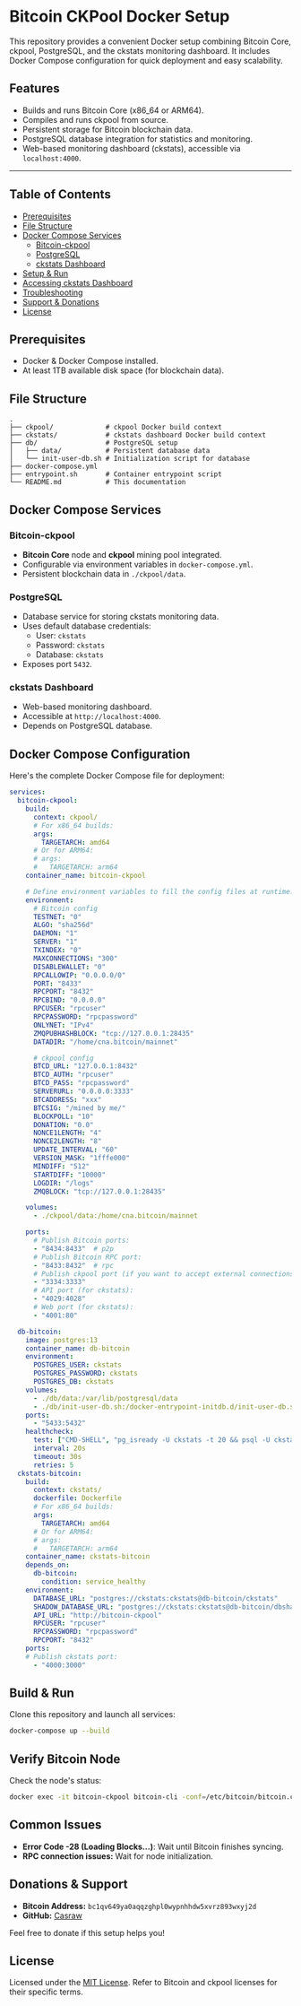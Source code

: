 # Bitcoin CKPool Docker Setup

This repository provides a convenient Docker setup combining Bitcoin Core, ckpool, PostgreSQL, and the ckstats monitoring dashboard. It includes Docker Compose configuration for quick deployment and easy scalability.

## Features

- Builds and runs Bitcoin Core (x86_64 or ARM64).
- Compiles and runs ckpool from source.
- Persistent storage for Bitcoin blockchain data.
- PostgreSQL database integration for statistics and monitoring.
- Web-based monitoring dashboard (ckstats), accessible via `localhost:4000`.

---

## Table of Contents

- [Prerequisites](#prerequisites)
- [File Structure](#file-structure)
- [Docker Compose Services](#docker-compose-services)
  - [Bitcoin-ckpool](#Bitcoin-ckpool)
  - [PostgreSQL](#postgresql)
  - [ckstats Dashboard](#ckstats-dashboard)
- [Setup & Run](#build--run)
- [Accessing ckstats Dashboard](#accessing-the-ckstats-dashboard)
- [Troubleshooting](#common-issues)
- [Support & Donations](#support--donations)
- [License](#license)

## Prerequisites

- Docker & Docker Compose installed.
- At least 1TB available disk space (for blockchain data).

## File Structure

```plaintext
.
├── ckpool/             # ckpool Docker build context
├── ckstats/            # ckstats dashboard Docker build context
├── db/                 # PostgreSQL setup
│   ├── data/           # Persistent database data
│   └── init-user-db.sh # Initialization script for database
├── docker-compose.yml
├── entrypoint.sh       # Container entrypoint script
└── README.md           # This documentation
```

## Docker Compose Services

### Bitcoin-ckpool
- **Bitcoin Core** node and **ckpool** mining pool integrated.
- Configurable via environment variables in `docker-compose.yml`.
- Persistent blockchain data in `./ckpool/data`.

### PostgreSQL
- Database service for storing ckstats monitoring data.
- Uses default database credentials:
  - User: `ckstats`
  - Password: `ckstats`
  - Database: `ckstats`
- Exposes port `5432`.

### ckstats Dashboard
- Web-based monitoring dashboard.
- Accessible at `http://localhost:4000`.
- Depends on PostgreSQL database.

## Docker Compose Configuration

Here's the complete Docker Compose file for deployment:

```yaml
services:
  bitcoin-ckpool:
    build:
      context: ckpool/
      # For x86_64 builds:
      args:
        TARGETARCH: amd64
      # Or for ARM64:
      # args:
      #   TARGETARCH: arm64
    container_name: bitcoin-ckpool

    # Define environment variables to fill the config files at runtime:
    environment:
      # Bitcoin config
      TESTNET: "0"
      ALGO: "sha256d"
      DAEMON: "1"
      SERVER: "1"
      TXINDEX: "0"
      MAXCONNECTIONS: "300"
      DISABLEWALLET: "0"
      RPCALLOWIP: "0.0.0.0/0"
      PORT: "8433"
      RPCPORT: "8432"
      RPCBIND: "0.0.0.0"
      RPCUSER: "rpcuser"
      RPCPASSWORD: "rpcpassword"
      ONLYNET: "IPv4"
      ZMQPUBHASHBLOCK: "tcp://127.0.0.1:28435"
      DATADIR: "/home/cna.bitcoin/mainnet"

      # ckpool config
      BTCD_URL: "127.0.0.1:8432"
      BTCD_AUTH: "rpcuser"
      BTCD_PASS: "rpcpassword"
      SERVERURL: "0.0.0.0:3333"
      BTCADDRESS: "xxx"
      BTCSIG: "/mined by me/"
      BLOCKPOLL: "10"
      DONATION: "0.0"
      NONCE1LENGTH: "4"
      NONCE2LENGTH: "8"
      UPDATE_INTERVAL: "60"
      VERSION_MASK: "1fffe000"
      MINDIFF: "512"
      STARTDIFF: "10000"
      LOGDIR: "/logs"
      ZMQBLOCK: "tcp://127.0.0.1:28435"

    volumes:
      - ./ckpool/data:/home/cna.bitcoin/mainnet

    ports:
      # Publish Bitcoin ports:
      - "8434:8433"  # p2p
      # Publish Bitcoin RPC port:
      - "8433:8432"  # rpc
      # Publish ckpool port (if you want to accept external connections for miners):
      - "3334:3333"
      # API port (for ckstats):
      - "4029:4028"
      # Web port (for ckstats):
      - "4001:80"

  db-bitcoin:
    image: postgres:13
    container_name: db-bitcoin
    environment:
      POSTGRES_USER: ckstats
      POSTGRES_PASSWORD: ckstats
      POSTGRES_DB: ckstats
    volumes:
      - ./db/data:/var/lib/postgresql/data
      - ./db/init-user-db.sh:/docker-entrypoint-initdb.d/init-user-db.sh
    ports:
      - "5433:5432"
    healthcheck:
      test: ["CMD-SHELL", "pg_isready -U ckstats -t 20 && psql -U ckstats -d dbshadow -c 'SELECT 1' >/dev/null 2>&1"]
      interval: 20s
      timeout: 30s
      retries: 5
  ckstats-bitcoin:
    build:
      context: ckstats/
      dockerfile: Dockerfile
      # For x86_64 builds:
      args:
        TARGETARCH: amd64
      # Or for ARM64:
      # args:
      #   TARGETARCH: arm64
    container_name: ckstats-bitcoin
    depends_on:
      db-bitcoin:
        condition: service_healthy
    environment:
      DATABASE_URL: "postgres://ckstats:ckstats@db-bitcoin/ckstats"
      SHADOW_DATABASE_URL: "postgres://ckstats:ckstats@db-bitcoin/dbshadow"
      API_URL: "http://bitcoin-ckpool"
      RPCUSER: "rpcuser"
      RPCPASSWORD: "rpcpassword"
      RPCPORT: "8432"
    ports:
    # Publish ckstats port:
      - "4000:3000"
```

## Build & Run

Clone this repository and launch all services:

```bash
docker-compose up --build
```

## Verify Bitcoin Node

Check the node's status:

```bash
docker exec -it bitcoin-ckpool bitcoin-cli -conf=/etc/bitcoin/bitcoin.conf getblockchaininfo
```

## Common Issues

- **Error Code -28 (Loading Blocks...)**: Wait until Bitcoin finishes syncing.
- **RPC connection issues:** Wait for node initialization.

## Donations & Support

- **Bitcoin Address:** `bc1qv649ya0aqqzghpl0wypnhhdw5xvrz893wxyj2d`
- **GitHub:** [Casraw](https://github.com/Casraw/)

Feel free to donate if this setup helps you!

## License

Licensed under the [MIT License](https://opensource.org/licenses/MIT).
Refer to Bitcoin and ckpool licenses for their specific terms.
